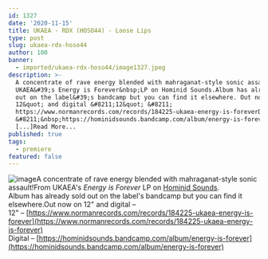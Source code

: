 ```yaml
---
id: 1327
date: '2020-11-15'
title: UKAEA - RDX (HOSO44) - Loose Lips
type: post
slug: ukaea-rdx-hoso44
author: 100
banner:
  - imported/ukaea-rdx-hoso44/image1327.jpeg
description: >-
  A concentrate of rave energy blended with mahraganat-style sonic assault! From
  UKAEA&#39;s Energy is Forever&nbsp;LP on Hominid Sounds.Album has already sold
  out on the label&#39;s bandcamp but you can find it elsewhere. Out now on
  12&quot; and digital &#8211;12&quot; &#8211;
  https://www.normanrecords.com/records/184225-ukaea-energy-is-foreverDigital
  &#8211;&nbsp;https://hominidsounds.bandcamp.com/album/energy-is-forever
  [...]Read More...
published: true
tags:
  - premiere
featured: false
---
```

![image](../imported/ukaea-rdx-hoso44/image1327.jpeg)A concentrate of rave energy blended with mahraganat-style sonic assault!From UKAEA's _Energy is Forever_ LP on [Hominid Sounds](https://hominidsounds.bandcamp.com).  
Album has already sold out on the label's bandcamp but you can find it elsewhere.Out now on 12" and digital –  
12" – [https://www.normanrecords.com/records/184225-ukaea-energy-is-forever](https://www.normanrecords.com/records/184225-ukaea-energy-is-forever)  
Digital – [https://hominidsounds.bandcamp.com/album/energy-is-forever](https://hominidsounds.bandcamp.com/album/energy-is-forever)